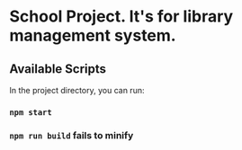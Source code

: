 # School Project. It's for library management system.
## Available Scripts

In the project directory, you can run:

### `npm start`


### `npm run build` fails to minify

